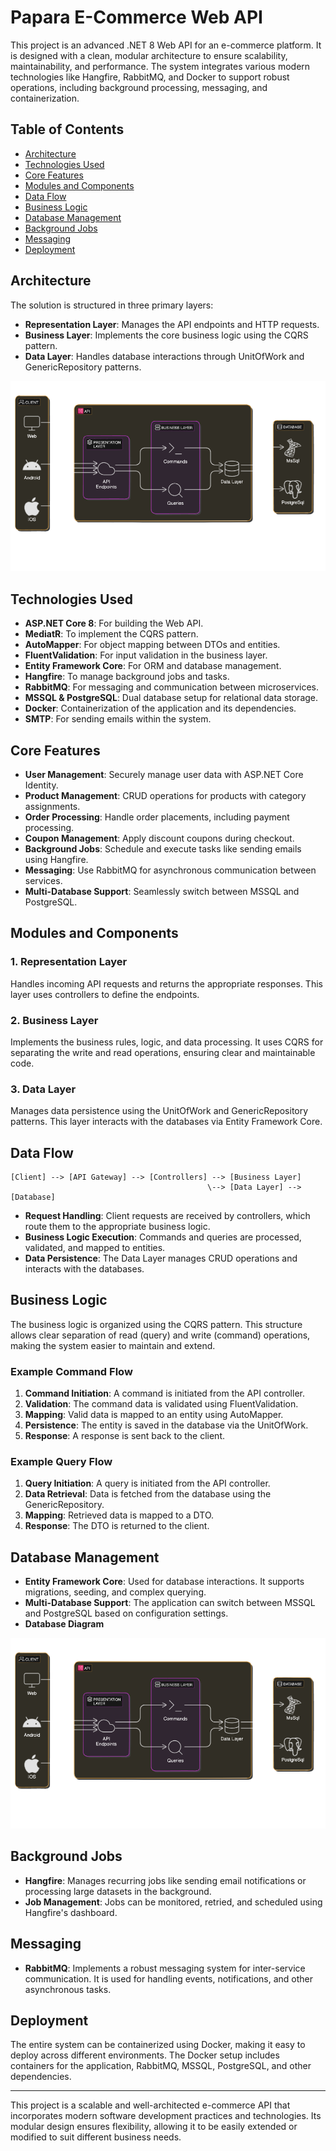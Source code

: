 
# Papara E-Commerce Web API

This project is an advanced .NET 8 Web API for an e-commerce platform. It is designed with a clean, modular architecture to ensure scalability, maintainability, and performance. The system integrates various modern technologies like Hangfire, RabbitMQ, and Docker to support robust operations, including background processing, messaging, and containerization.

## Table of Contents
- [Architecture](#architecture)
- [Technologies Used](#technologies-used)
- [Core Features](#core-features)
- [Modules and Components](#modules-and-components)
- [Data Flow](#data-flow)
- [Business Logic](#business-logic)
- [Database Management](#database-management)
- [Background Jobs](#background-jobs)
- [Messaging](#messaging)
- [Deployment](#deployment)

## Architecture

The solution is structured in three primary layers:
- **Representation Layer**: Manages the API endpoints and HTTP requests.
- **Business Layer**: Implements the core business logic using the CQRS pattern.
- **Data Layer**: Handles database interactions through UnitOfWork and GenericRepository patterns.

![Architecture](https://github.com/MehmetOguzOzkan/Papara/blob/master/Images/Architecture.png)

## Technologies Used

- **ASP.NET Core 8**: For building the Web API.
- **MediatR**: To implement the CQRS pattern.
- **AutoMapper**: For object mapping between DTOs and entities.
- **FluentValidation**: For input validation in the business layer.
- **Entity Framework Core**: For ORM and database management.
- **Hangfire**: To manage background jobs and tasks.
- **RabbitMQ**: For messaging and communication between microservices.
- **MSSQL & PostgreSQL**: Dual database setup for relational data storage.
- **Docker**: Containerization of the application and its dependencies.
- **SMTP**: For sending emails within the system.

## Core Features

- **User Management**: Securely manage user data with ASP.NET Core Identity.
- **Product Management**: CRUD operations for products with category assignments.
- **Order Processing**: Handle order placements, including payment processing.
- **Coupon Management**: Apply discount coupons during checkout.
- **Background Jobs**: Schedule and execute tasks like sending emails using Hangfire.
- **Messaging**: Use RabbitMQ for asynchronous communication between services.
- **Multi-Database Support**: Seamlessly switch between MSSQL and PostgreSQL.

## Modules and Components

### 1. Representation Layer
Handles incoming API requests and returns the appropriate responses. This layer uses controllers to define the endpoints.

### 2. Business Layer
Implements the business rules, logic, and data processing. It uses CQRS for separating the write and read operations, ensuring clear and maintainable code.

### 3. Data Layer
Manages data persistence using the UnitOfWork and GenericRepository patterns. This layer interacts with the databases via Entity Framework Core.

## Data Flow

```plaintext
[Client] --> [API Gateway] --> [Controllers] --> [Business Layer]
                                            \--> [Data Layer] --> [Database]
```

- **Request Handling**: Client requests are received by controllers, which route them to the appropriate business logic.
- **Business Logic Execution**: Commands and queries are processed, validated, and mapped to entities.
- **Data Persistence**: The Data Layer manages CRUD operations and interacts with the databases.

## Business Logic

The business logic is organized using the CQRS pattern. This structure allows clear separation of read (query) and write (command) operations, making the system easier to maintain and extend.

### Example Command Flow
1. **Command Initiation**: A command is initiated from the API controller.
2. **Validation**: The command data is validated using FluentValidation.
3. **Mapping**: Valid data is mapped to an entity using AutoMapper.
4. **Persistence**: The entity is saved in the database via the UnitOfWork.
5. **Response**: A response is sent back to the client.

### Example Query Flow
1. **Query Initiation**: A query is initiated from the API controller.
2. **Data Retrieval**: Data is fetched from the database using the GenericRepository.
3. **Mapping**: Retrieved data is mapped to a DTO.
4. **Response**: The DTO is returned to the client.

## Database Management

- **Entity Framework Core**: Used for database interactions. It supports migrations, seeding, and complex querying.
- **Multi-Database Support**: The application can switch between MSSQL and PostgreSQL based on configuration settings.
- **Database Diagram**

![Database Diagram](https://github.com/MehmetOguzOzkan/Papara/blob/master/Images/Architecture.png)

## Background Jobs

- **Hangfire**: Manages recurring jobs like sending email notifications or processing large datasets in the background.
- **Job Management**: Jobs can be monitored, retried, and scheduled using Hangfire's dashboard.

## Messaging

- **RabbitMQ**: Implements a robust messaging system for inter-service communication. It is used for handling events, notifications, and other asynchronous tasks.

## Deployment

The entire system can be containerized using Docker, making it easy to deploy across different environments. The Docker setup includes containers for the application, RabbitMQ, MSSQL, PostgreSQL, and other dependencies.

---

This project is a scalable and well-architected e-commerce API that incorporates modern software development practices and technologies. Its modular design ensures flexibility, allowing it to be easily extended or modified to suit different business needs.
